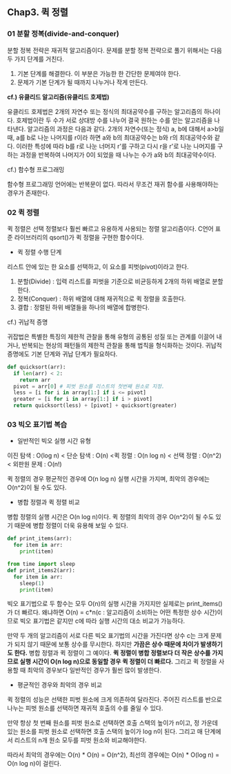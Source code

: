 ## Chap3. 퀵 정렬

### 01 분할 정복(divide-and-conquer)

분할 정복 전략은 재귀적 알고리즘이다. 문제를 분할 정복 전략으로 풀기 위해서는 다음 두 가지 단계를 거친다.

1. 기본 단계를 해결한다. 이 부분은 가능한 한 간단한 문제여야 한다.
2. 문제가 기본 단계가 될 때까지 나누거나 작게 만든다.

**cf.) 유클리드 알고리즘(유클리드 호제법)**

유클리드 호제법은 2개의 자연수 또는 정식의 최대공약수를 구하는 알고리즘의 하나이다. 호제법이란 두 수가 서로 상대방 수를 나누어 결국 원하는 수를 얻는 알고리즘을 나타낸다. 알고리즘의 과정은 다음과 같다. 2개의 자연수(또는 정식) a, b에 대해서 a>b일 때, a를 b로 나눈 나머지를 r이라 하면 a와 b의 최대공약수는 b와 r의 최대공약수와 같다. 이러한 특성에 따라 b를 r로 나눈 너머지 r'를 구하고 다시 r을 r'로 나눈 나머지를 구하는 과정을 반복하여 나머지가 0이 되었을 때 나누는 수가 a와 b의 최대공약수이다.

cf.) 함수형 프로그래밍

함수형 프로그래밍 언어에는 반복문이 없다. 따라서 무조건 재귀 함수를 사용해야하는 경우가 존재한다. 

### 02 퀵 정렬

퀵 정렬은 선택 정렬보다 훨씬 빠르고 유용하게 사용되는 정렬 알고리즘이다. C언어 표준 라이브러리의 qsort()가 퀵 정렬을 구현한 함수이다. 

- 퀵 정렬 수행 단계

리스트 안에 있는 한 요소를 선택하고, 이 요소를 피벗(pivot)이라고 한다.

1. 분할(Divide) : 입력 리스트를 피벗을 기준으로 비균등하게 2개의 하위 배열로 분할한다.
2. 정복(Conquer) : 하위 배열에 대해 재귀적으로 퀵 정렬을 호출한다.
3. 결합 : 정렬된 하위 배열들을 하나의 배열에 합병한다.



cf.) 귀납적 증명

귀잡법은 특별한 특징의 제한적 관찰을 통해 유형의 공통된 성질 또는 관계를 이끌어 내거나, 반복되는 현상의 패턴들의 제한적 관찰을 통해 법칙을 형식화하는 것이다. 귀납적 증명에도 기본 단계와 귀납 단계가 필요하다.

```python
def quicksort(arr):
  if len(arr) < 2:
    return arr
  pivot = arr[0] # 피벗 원소를 리스트의 첫번째 원소로 지정.
  less = [i for i in array[1:] if i <= pivot]
  greater = [i for i in array[1:] if i > pivot]
  return quicksort(less) + [pivot] + quicksort(greater)
```

### 03 빅오 표기법 복습

- 일반적인 빅오 실행 시간 유형

이진 탐색 : O(log n) < 단순 탐색 : O(n) <퀵 정렬 : O(n log n) < 선택 정렬 : O(n^2) < 외판원 문제 : O(n!)

퀵 정렬의 경우 평균적인 경우에 O(n log n) 실행 시간을 가지며, 최악의 경우에는 O(n^2)이 될 수도 있다.

- 병합 정렬과 퀵 정렬 비교

병합 정렬의 실행 시간은 O(n log n)이다. 퀵 정렬의 최악의 경우 O(n^2)이 될 수도 있기 때문에 병합 정렬이 더욱 유용해 보일 수 있다.

``` python
def print_items(arr):
  for item in arr:
    print(item)
```

```python
from time import sleep
def print_items2(arr):
  for item in arr:
    sleep(1)
    print(item)
```

빅오 표기법으로 두 함수는 모두 O(n)의 실행 시간을 가지지만 실제로는 print_items()가 더 빠르다. 왜냐하면 O(n) = c*n(c : 알고리즘이 소비하는 어떤 특정한 상수 시간)이므로 빅오 표기법은 같지만 c에 따라 실행 시간의 대소 비교가 가능하다.

만약 두 개의 알고리즘이 서로 다른 빅오 표기법의 시간을 가진다면 상수 c는 크게 문제가 되지 않기 때문에 보통 상수를 무시한다. 하지만 **가끔은 상수 때문에 차이가 발생하기도 한다.** 병합 정렬과 퀵 정렬이 그 예이다. **퀵 정렬이 병합 정렬보다 더 작은 상수를 가지므로 실행 시간이 O(n log n)으로 동일할 경우 퀵 정렬이 더 빠르다.** 그리고 퀵 정렬을 사용할 때 최악의 경우보다 일반적인 경우가 훨씬 많이 발생한다.

- 평균적인 경우와 최악의 경우 비교

퀵 정렬의 성능은 선택한 피벗 원소에 크게 의존하여 달라진다. 주어진 리스트를 반으로 나누는 피벗 원소를 선택하면 재귀적 호출의 수를 줄일 수 있다. 

만약 항상 첫 번째 원소를 피벗 원소로 선택하면 호출 스택의 높이가 n이고, 정 가운데 있는 원소를 피벗 원소로 선택하면 호출 스택의 높이가 log n이 된다. 그리고 매 단계에서 리스트의 n개 원소 모두를 피벗 원소와 비교해야한다.

따라서 최악의 경우에는 O(n) * O(n) = O(n^2), 최선의 경우에는 O(n) * O(log n) = O(n log n)이 걸린다. 



[유클리드 알고리즘 참조 링크]:http://lonpeach.com/2017/11/12/Euclidean-algorithm/(http://lonpeach.com/2017/11/12/Euclidean-algorithm/)
